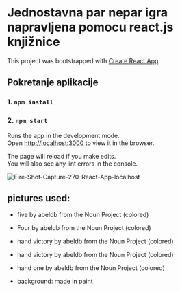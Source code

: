 # Jednostavna par nepar igra napravljena pomocu react.js knjižnice

This project was bootstrapped with [Create React App](https://github.com/facebook/create-react-app).

## Pokretanje aplikacije

### 1. `npm install`

### 2. `npm start`

Runs the app in the development mode.<br />
Open [http://localhost:3000](http://localhost:3000) to view it in the browser.

The page will reload if you make edits.<br />
You will also see any lint errors in the console.

<img src="https://i.ibb.co/3rR3d8C/Fire-Shot-Capture-270-React-App-localhost.png" alt="Fire-Shot-Capture-270-React-App-localhost">

## pictures used:
* five by abeldb from the Noun Project  (colored)
* Four by abeldb from the Noun Project  (colored)
* hand victory by abeldb from the Noun Project  (colored)
* hand victory by abeldb from the Noun Project  (colored)
* hand one by abeldb from the Noun Project  (colored)

* background: made in paint
